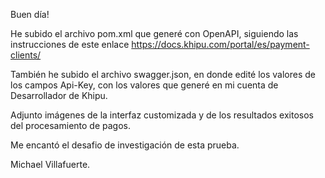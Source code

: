 Buen día!

He subido el archivo pom.xml que generé con OpenAPI, siguiendo las instrucciones de este enlace https://docs.khipu.com/portal/es/payment-clients/

También he subido el archivo swagger.json, en donde edité los valores de los campos Api-Key, con los valores que generé en mi cuenta de Desarrollador de Khipu.

Adjunto imágenes de la interfaz customizada y de los resultados exitosos del procesamiento de pagos.

Me encantó el desafio de investigación de esta prueba.

Michael Villafuerte.
